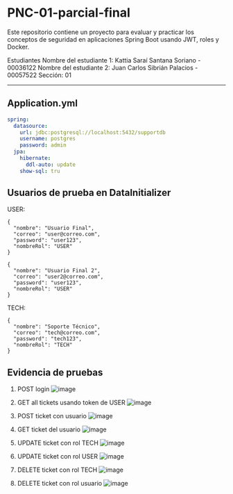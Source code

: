 # PNC-01-parcial-final

Este repositorio contiene un proyecto para evaluar y practicar los conceptos de seguridad en aplicaciones Spring Boot usando JWT, roles y Docker.

Estudiantes
Nombre del estudiante 1: Kattia Saraí Santana Soriano - 00036122
Nombre del estudiante 2: Juan Carlos Sibrián Palacios - 00057522
Sección: 01

-------------------

## Application.yml
```yaml
spring:
  datasource:
    url: jdbc:postgresql://localhost:5432/supportdb
    username: postgres
    password: admin
  jpa:
    hibernate:
      ddl-auto: update
    show-sql: tru
```

## Usuarios de prueba en DataInitializer

USER:
```
{
  "nombre": "Usuario Final",
  "correo": "user@correo.com",
  "password": "user123",
  "nombreRol": "USER"
}

{
  "nombre": "Usuario Final 2",
  "correo": "user2@correo.com",
  "password": "user123",
  "nombreRol": "USER"
}
```

TECH:
```
{
  "nombre": "Soporte Técnico",
  "correo": "tech@correo.com",
  "password": "tech123",
  "nombreRol": "TECH"
}
```

## Evidencia de pruebas

1. POST login
     ![image](https://github.com/user-attachments/assets/0d64f091-ac86-4a76-9242-29e3343edc7b)

2. GET all tickets usando token de USER
     ![image](https://github.com/user-attachments/assets/b5f6c85a-8edb-4195-9c99-23e71711f5aa)

3. POST ticket con usuario
     ![image](https://github.com/user-attachments/assets/b8668233-b12a-4c87-96ae-23b2af499965)

4. GET ticket del usuario
     ![image](https://github.com/user-attachments/assets/75270562-88a6-4b59-b45c-25de70276796)

5. UPDATE ticket con rol TECH
   ![image](https://github.com/user-attachments/assets/3bb2ca5d-4bd1-4d73-bfde-115d55bd288f)

6. UPDATE ticket con rol USER
   ![image](https://github.com/user-attachments/assets/6a663ad7-4a71-4498-b61a-d1c9fa94ae03)

7. DELETE ticket con rol TECH
   ![image](https://github.com/user-attachments/assets/28ac72c1-01e9-47cc-a848-f128917bd861)

8. DELETE ticket con rol usuario
    ![image](https://github.com/user-attachments/assets/1b2807aa-6569-41e8-8667-5d4287ff8534)



